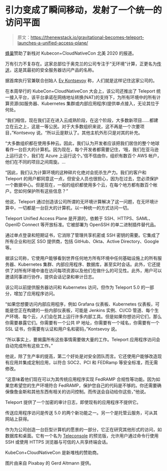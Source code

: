 # 引力变成了瞬间移动，发射了一个统一的访问平面

> 原文：<https://thenewstack.io/gravitational-becomes-teleport-launches-a-unified-access-plane/>

[蜂巢](https://www.honeycomb.io/)赞助了新栈对 Kubecon+CloudNativeCon 北美 2020 的报道。

万有引力不复存在。这家总部位于奥克兰的公司专注于“无环境”计算，正更名为[传送](https://gravitational.com/)，这是其最初的安全服务器访问产品的名称。

据首席执行官兼联合创始人 [Ev Kontsevoy](https://github.com/kontsevoy) 称，人们就是这样记住这家公司的。

在本周举行的 KubeCon+CloudNativeCon 大会上，该公司还推出了 Teleport 统一接入平台，该平台承诺在网络地址转换(NAT)的支持下，为所有环境中的所有计算资源(如服务器、Kubernetes 集群或内部应用程序)提供单点接入，无论其位于何处。

“我们相信，现在我们正在进入云成熟阶段，在这个阶段，大多数新项目……都建立在云之上，这是一等公民。对于大多数组织来说，这不再是一个次要项目，”Kontsevoy 说。“所以云是默认了。其他主机外形只是对其的补充。

“大多数组织都在使用多种云。因此，我们认为开发者应该把我们居住的整个地球看作一台巨大的计算机。因为现在，每个开发者都需要记住，‘哦，我们在亚马逊上运行这个，我们在 Azure 上运行这个。’信不信由你，组织有数百个 AWS 帐户，他们在不同的项目之间周旋。…

“因此，我们认为计算环境的这种碎片化绝对会扼杀生产力。我们的客户和 Teleport 的用户都同意这一点，但安全人员也很担心，因为在过去，您必须保护一个数据中心。但是现在，一般的组织都使用多个云，在每个地方都有数百个帐户。您如何保护所有这些信息？”

他说，Teleport 通过创造该公司所谓的无环境计算解决了这一问题，在无环境计算中，一切都是一台巨大的计算机，以一种统一的方式访问一切。

Teleport Unified Access Plane 是开源的，依赖于 SSH、HTTPS、SAML、OpenID Connect 等开放标准。它被部署为 OpenSSH 的单二进制插件替代品。

通过单点登录和短期证书，它消除了管理共享机密或 SSH 密钥的需要。它集成了所有企业和社区 SSO 提供商，包括 GitHub、Okta、Active Directory、Google 等。

据该公司称，它使用户能够看到世界任何地方所有环境中任何基础设施上的所有服务器、Kubernetes 集群、内部应用程序、数据库，甚至实时会话。此外，它还提供了对所有环境中谁在访问每项资源以及他们在做什么的可见性。此外，用户可以邀请同事进行协作，提供会话记录和审计日志。

该公司以前提供服务器访问和 Kubernetes 访问，但作为 Teleport 5.0 的一部分，增加了应用程序访问。

“如果您想要访问内部应用程序，例如 Grafana 仪表板、Kubernetes 仪表板，可能是您正在构建的一些内部仪表板，可能是 Jenkins 实例、CI/CD 管道、每个生产环境、每个云，人们会在其上运行许多内部工具。但是如果你想访问它们，那么你需要暴露它们。你需要有一个公共 IP 地址，你需要有一个域名，你需要有一个 SSL 证书，你需要有认证和用户名和密码，”Kontsevoy 说。

“所以事实上，要揭露所有这些事情需要做大量的工作。Teleport 应用程序访问会自动完成所有这些工作。”

他说，除了生产率的提高，第二个好处是对安全团队而言。它还使用户能够改造现有应用并集成定制应用，以符合 SOC2、PCI 和 FEDRamp 等安全标准，而无需修改。

“这意味着他们现在可以为其传统应用程序实现 FedRAMP 合规性等功能。因为如果您希望您的生产环境符合 FedRAMP，保护您自己的代码是不够的。你还需要确保像詹金斯和其他东西有相关的访问控制。而传送会自动给你这些，”他说。

Teleport 提供了一个加密的审计日志，即使现有的应用程序不提供它。

传送应用程序访问是传送 5.0 的两个新功能之一。另一个是托管云服务，可从其网站上获得。

作为为公司创造一台巨型计算机的愿景的一部分，它正在研究其他形式的访问，如数据库和桌面。它有一个名为 [Teleconsole](https://github.com/gravitational/teleconsole) 的预览版，允许用户通过命令行使用 SSH 或使用 HTTPS 浏览器与可信的人共享终端会话。

KubeCon+CloudNativeCon 是新堆栈的赞助商。

图片由来自 Pixabay 的 Gerd Altmann 提供。

<svg xmlns:xlink="http://www.w3.org/1999/xlink" viewBox="0 0 68 31" version="1.1"><title>Group</title> <desc>Created with Sketch.</desc></svg>